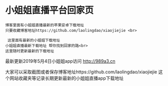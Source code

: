    # 小姐姐直播平台回家页<br>
    博客里面有小姐姐直播最新的苹果安卓下载地址
    只要收藏博客地址https://github.com/laolingdao/xiaojiejie <br> 
    
     这里面有最新的小姐姐下载地址
    小姐姐直播最新下载地址 帮你找到回家的路<br> 
    这里随时更新最新的下载地址
    
  最新更新2019年5月4日小姐姐app访问
     http://989a3.cn
  
  大家可以采取截图或者保存博客地址https://github.com/laolingdao/xiaojiejie
    这个网站收藏夹等记录长期更新最新的小姐姐直播app下载地址
